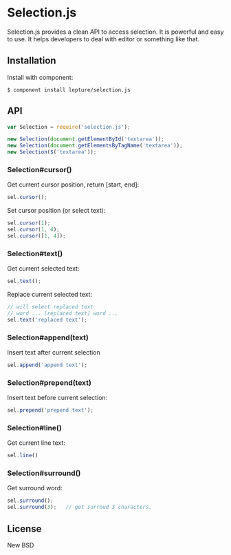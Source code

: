 # Selection.js

Selection.js provides a clean API to access selection. It is powerful and
easy to use. It helps developers to deal with editor or something like that.

## Installation

Install with component:

    $ component install lepture/selection.js


## API

```js
var Selection = require('selection.js');

new Selection(document.getElementById('textarea'));
new Selection(document.getElementsByTagName('textarea'));
new Selection($('textarea'));
```

### Selection#cursor()

Get current cursor position, return [start, end]:

```javascript
sel.cursor();
```

Set cursor position (or select text):

```javascript
sel.cursor(1);
sel.cursor(1, 4);
sel.cursor([1, 4]);
```

### Selection#text()

Get current selected text:

```javascript
sel.text();
```

Replace current selected text:

```javascript
// will select replaced text
// word ... [replaced text] word ...
sel.text('replaced text');
```

### Selection#append(text)

Insert text after current selection

```javascript
sel.append('append text');
```

### Selection#prepend(text)

Insert text before current selection:

```javascript
sel.prepend('prepend text');
```

### Selection#line()

Get current line text:

```javascript
sel.line()
```

### Selection#surround()

Get surround word:

```javascript
sel.surround();
sel.surround(3);   // get surroud 3 characters.
```

## License

New BSD
